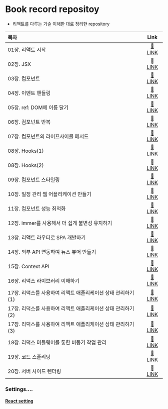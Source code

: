 # Book record repositoy

- 리액트를 다루는 기술 이해한 대로 정리한 repository

| 목차                                                          |    Link     |
| :------------------------------------------------------------ | :---------: |
| 01장. 리액트 시작                                             | [🔗 LINK]() |
| 02장. JSX                                                     | [🔗 LINK]() |
| 03장. 컴포넌트                                                | [🔗 LINK]() |
| 04장. 이벤트 핸들링                                           | [🔗 LINK]() |
| 05장. ref: DOM에 이름 달기                                    | [🔗 LINK]() |
| 06장. 컴포넌트 반복                                           | [🔗 LINK]() |
| 07장. 컴포넌트의 라이프사이클 메서드                          | [🔗 LINK]() |
| 08장. Hooks(1)                                                | [🔗 LINK]() |
| 08장. Hooks(2)                                                | [🔗 LINK]() |
| 09장. 컴포넌트 스타일링                                       | [🔗 LINK]() |
| 10장. 일정 관리 웹 어플리케이션 만들기                        | [🔗 LINK]() |
| 11장. 컴포넌트 성능 최적화                                    | [🔗 LINK]() |
| 12장. immer를 사용해서 더 쉽게 불변성 유지하기                | [🔗 LINK]() |
| 13장. 리액트 라우터로 SPA 개발하기                            | [🔗 LINK]() |
| 14장. 외부 API 연동하여 뉴스 뷰어 만들기                      | [🔗 LINK]() |
| 15장. Context API                                             | [🔗 LINK]() |
| 16장. 리덕스 라이브러리 이해하기                              | [🔗 LINK]() |
| 17장. 리덕스를 사용하여 리액트 애플리케이션 상태 관리하기 (1) | [🔗 LINK]() |
| 17장. 리덕스를 사용하여 리액트 애플리케이션 상태 관리하기 (2) | [🔗 LINK]() |
| 17장. 리덕스를 사용하여 리액트 애플리케이션 상태 관리하기 (3) | [🔗 LINK]() |
| 18장. 리덕스 미들웨어를 통한 비동기 작업 관리                 | [🔗 LINK]() |
| 19장. 코드 스플리팅                                           | [🔗 LINK]() |
| 20장. 서버 사이드 렌더링                                      | [🔗 LINK]() |

### Settings....

#### [React setting](https://github.com/dongwonnn/learning-react/blob/main/summaries/Settings.md)

